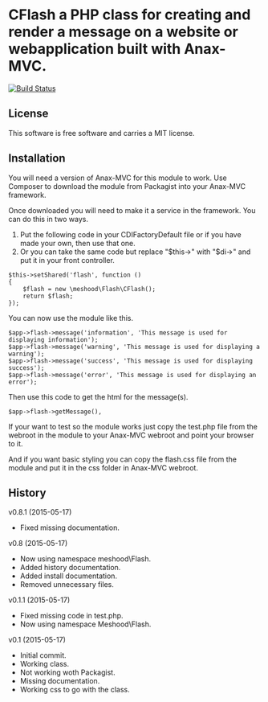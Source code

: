 CFlash a PHP class for creating and render a message on a website or webapplication built with Anax-MVC.
==================================

[![Build Status](https://travis-ci.org/Meshood/CFlash.svg?branch=master)](https://travis-ci.org/Meshood/CFlash)

License
----------------------------------

This software is free software and carries a MIT license.

Installation
----------------------------------

You will need a version of Anax-MVC for this module to work.
Use Composer to download the module from Packagist into your Anax-MVC framework.

Once downloaded you will need to make it a service in the framework. You can do this in two ways.

1. Put the following code in your CDIFactoryDefault file or if you have made your own, then use that one.
2. Or you can take the same code but replace "$this->" with "$di->" and put it in your front controller.

```
$this->setShared('flash', function ()
{
    $flash = new \meshood\Flash\CFlash();
    return $flash;
});
```

You can now use the module like this.

```
$app->flash->message('information', 'This message is used for displaying information');
$app->flash->message('warning', 'This message is used for displaying a warning');
$app->flash->message('success', 'This message is used for displaying success');
$app->flash->message('error', 'This message is used for displaying an error');
```

Then use this code to get the html for the message(s).

```
$app->flash->getMessage(),
```

If your want to test so the module works just copy the test.php file from the webroot in the module to your Anax-MVC webroot and
point your browser to it.

And if you want basic styling you can copy the flash.css file from the module and put it in the css folder in Anax-MVC webroot.

History
----------------------------------

v0.8.1 (2015-05-17)

* Fixed missing documentation.

v0.8 (2015-05-17)

* Now using namespace meshood\Flash.
* Added history documentation.
* Added install documentation.
* Removed unnecessary files.

v0.1.1 (2015-05-17)

* Fixed missing code in test.php.
* Now using namespace Meshood\Flash.

v0.1 (2015-05-17)

* Initial commit.
* Working class.
* Not working woth Packagist.
* Missing documentation.
* Working css to go with the class.
